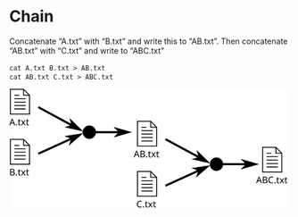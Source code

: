 
# Chain

Concatenate “A.txt” with “B.txt” and write this to “AB.txt”. Then
concatenate “AB.txt” with “C.txt” and write to “ABC.txt”

    cat A.txt B.txt > AB.txt
    cat AB.txt C.txt > ABC.txt

![](task.svg)
